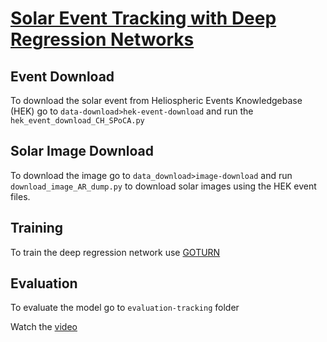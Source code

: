 # [Solar Event Tracking with Deep Regression Networks](https://ieeexplore.ieee.org/document/9006273)

## Event Download
To download the solar event from Heliospheric Events Knowledgebase (HEK) go to `data-download>hek-event-download` and run the `hek_event_download_CH_SPoCA.py`


## Solar Image Download
To download the image go to `data_download>image-download` and run `download_image_AR_dump.py` to download solar images using the HEK event files.


## Training
To train the deep regression network use [GOTURN](https://github.com/davheld/GOTURN)

## Evaluation
To evaluate the model go to `evaluation-tracking` folder

Watch the [video](https://www.youtube.com/watch?v=jgumuJfT5Pc)

